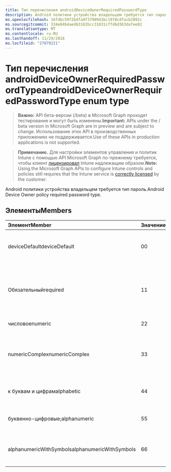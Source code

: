 ```yaml
---
title: Тип перечисления androidDeviceOwnerRequiredPasswordType
description: Android политики устройства владельцем требуется тип пароль.
ms.openlocfilehash: 16f4bc59f2b4fa9f37989d1bc1978cdfacb2892c
ms.sourcegitcommit: 334e84b4aed63162bcc31831cffd6d363dafee02
ms.translationtype: MT
ms.contentlocale: ru-RU
ms.lasthandoff: 11/29/2018
ms.locfileid: "27079221"
---
```

# <a name="androiddeviceownerrequiredpasswordtype-enum-type"></a><span data-ttu-id="3d27b-103">Тип перечисления androidDeviceOwnerRequiredPasswordType</span><span class="sxs-lookup"><span data-stu-id="3d27b-103">androidDeviceOwnerRequiredPasswordType enum type</span></span>

> <span data-ttu-id="3d27b-104">**Важно:** API бета-версии (/beta) в Microsoft Graph проходят тестирование и могут быть изменены.</span><span class="sxs-lookup"><span data-stu-id="3d27b-104">**Important:** APIs under the / beta version in Microsoft Graph are in preview and are subject to change.</span></span> <span data-ttu-id="3d27b-105">Использование этих API в производственных приложениях не поддерживается.</span><span class="sxs-lookup"><span data-stu-id="3d27b-105">Use of these APIs in production applications is not supported.</span></span>

> <span data-ttu-id="3d27b-106">**Примечание.** Для настройки элементов управления и политик Intune с помощью API Microsoft Graph по-прежнему требуется, чтобы клиент [лицензировал](https://go.microsoft.com/fwlink/?linkid=839381) Intune надлежащим образом.</span><span class="sxs-lookup"><span data-stu-id="3d27b-106">**Note:** Using the Microsoft Graph APIs to configure Intune controls and policies still requires that the Intune service is [correctly licensed](https://go.microsoft.com/fwlink/?linkid=839381) by the customer.</span></span>

<span data-ttu-id="3d27b-107">Android политики устройства владельцем требуется тип пароль.</span><span class="sxs-lookup"><span data-stu-id="3d27b-107">Android Device Owner policy required password type.</span></span>
## <a name="members"></a><span data-ttu-id="3d27b-108">Элементы</span><span class="sxs-lookup"><span data-stu-id="3d27b-108">Members</span></span>
|<span data-ttu-id="3d27b-109">Элемент</span><span class="sxs-lookup"><span data-stu-id="3d27b-109">Member</span></span>|<span data-ttu-id="3d27b-110">Значение</span><span class="sxs-lookup"><span data-stu-id="3d27b-110">Value</span></span>|<span data-ttu-id="3d27b-111">Description</span><span class="sxs-lookup"><span data-stu-id="3d27b-111">Description</span></span>|
|:---|:---|:---|
|<span data-ttu-id="3d27b-112">deviceDefault</span><span class="sxs-lookup"><span data-stu-id="3d27b-112">deviceDefault</span></span>|<span data-ttu-id="3d27b-113">0</span><span class="sxs-lookup"><span data-stu-id="3d27b-113">0</span></span>|<span data-ttu-id="3d27b-114">Значение по умолчанию устройства, без цели.</span><span class="sxs-lookup"><span data-stu-id="3d27b-114">Device default value, no intent.</span></span>|
|<span data-ttu-id="3d27b-115">Обязательный</span><span class="sxs-lookup"><span data-stu-id="3d27b-115">required</span></span>|<span data-ttu-id="3d27b-116">1</span><span class="sxs-lookup"><span data-stu-id="3d27b-116">1</span></span>|<span data-ttu-id="3d27b-117">Необходимо задать пароль, но не существует ограничений на тип.</span><span class="sxs-lookup"><span data-stu-id="3d27b-117">There must be a password set, but there are no restrictions on type.</span></span>|
|<span data-ttu-id="3d27b-118">числовое</span><span class="sxs-lookup"><span data-stu-id="3d27b-118">numeric</span></span>|<span data-ttu-id="3d27b-119">2</span><span class="sxs-lookup"><span data-stu-id="3d27b-119">2</span></span>|<span data-ttu-id="3d27b-120">AT бы числовое.</span><span class="sxs-lookup"><span data-stu-id="3d27b-120">At least numeric.</span></span>|
|<span data-ttu-id="3d27b-121">numericComplex</span><span class="sxs-lookup"><span data-stu-id="3d27b-121">numericComplex</span></span>|<span data-ttu-id="3d27b-122">3</span><span class="sxs-lookup"><span data-stu-id="3d27b-122">3</span></span>|<span data-ttu-id="3d27b-123">AT бы числовое с последовательности не повторяющиеся или упорядоченном.</span><span class="sxs-lookup"><span data-stu-id="3d27b-123">At least numeric with no repeating or ordered sequences.</span></span>|
|<span data-ttu-id="3d27b-124">к буквам и цифрам</span><span class="sxs-lookup"><span data-stu-id="3d27b-124">alphabetic</span></span>|<span data-ttu-id="3d27b-125">4</span><span class="sxs-lookup"><span data-stu-id="3d27b-125">4</span></span>|<span data-ttu-id="3d27b-126">По крайней мере к буквам и цифрам пароль.</span><span class="sxs-lookup"><span data-stu-id="3d27b-126">At least alphabetic password.</span></span>|
|<span data-ttu-id="3d27b-127">буквенно-цифровые;</span><span class="sxs-lookup"><span data-stu-id="3d27b-127">alphanumeric</span></span>|<span data-ttu-id="3d27b-128">5</span><span class="sxs-lookup"><span data-stu-id="3d27b-128">5</span></span>|<span data-ttu-id="3d27b-129">По крайней мере буквенно-цифровой пароль</span><span class="sxs-lookup"><span data-stu-id="3d27b-129">At least alphanumeric password</span></span>|
|<span data-ttu-id="3d27b-130">alphanumericWithSymbols</span><span class="sxs-lookup"><span data-stu-id="3d27b-130">alphanumericWithSymbols</span></span>|<span data-ttu-id="3d27b-131">6</span><span class="sxs-lookup"><span data-stu-id="3d27b-131">6</span></span>|<span data-ttu-id="3d27b-132">По крайней мере буквенно-цифровые символы.</span><span class="sxs-lookup"><span data-stu-id="3d27b-132">At least alphanumeric with symbols.</span></span>|





